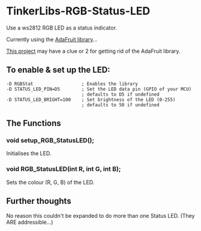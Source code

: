 # TinkerLibs-RGB-Status-LED

Use a ws2812 RGB LED as a status indicator.

Currently using the [AdaFruit library](https://github.com/adafruit/Adafruit_NeoPixel)...

[This project](https://github.com/ericgu/Fade) may have a clue or 2 for getting rid of the AdaFruit library.

## To enable & set up the LED:

    -D RGBStat                  ; Enables the library
    -D STATUS_LED_PIN=D5        ; Set the LED data pin (GPIO of your MCU)
                                ; defaults to D5 if undefined
    -D STATUS_LED_BRIGHT=100    ; Set brightness of the LED (0-255)
                                ; defaults to 50 if undefined

## The Functions

### void setup_RGB_StatusLED();

Initialises the LED.

### void RGB_StatusLED(int R, int G, int B);

Sets the colour (R, G, B) of the LED.

## Further thoughts

No reason this couldn't be expanded to do more than one Status LED.  (They ARE addressible...)
